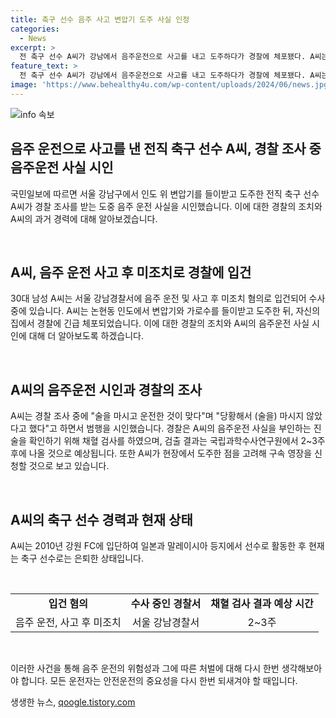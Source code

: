 ```yaml
---
title: 축구 선수 음주 사고 변압기 도주 사실 인정
categories:
  - News
excerpt: >
  전 축구 선수 A씨가 강남에서 음주운전으로 사고를 내고 도주하다가 경찰에 체포됐다. A씨는 경찰 조사에서 음주운전을 시인하며 사고 후 미조치 혐의로 입건됐고, 구속영장 신청도 검토 중이라고 밝혔다. 현장에서 도주한 점을 고려해 구속 영장을 신청할 예정이며, 채혈 검사 결과는 2~3주 후에 나올 예정이다. A씨는 2010년 강원 FC에 입단해 축구 선수로 활동했으나 현재는 그만둔 상태이다.
feature_text: >
  전 축구 선수 A씨가 강남에서 음주운전으로 사고를 내고 도주하다가 경찰에 체포됐다. A씨는 경찰 조사에서 음주운전을 시인하며 사고 후 미조치 혐의로 입건됐고, 구속영장 신청도 검토 중이라고 밝혔다. 현장에서 도주한 점을 고려해 구속 영장을 신청할 예정이며, 채혈 검사 결과는 2~3주 후에 나올 예정이다. A씨는 2010년 강원 FC에 입단해 축구 선수로 활동했으나 현재는 그만둔 상태이다.
image: 'https://www.behealthy4u.com/wp-content/uploads/2024/06/news.jpg'
---
```


<p><img src="https://www.behealthy4u.com/wp-content/uploads/2024/06/news.jpg" alt="info 속보" /></p>

<h2 data-ke-size="size26">음주 운전으로 사고를 낸 전직 축구 선수 A씨, 경찰 조사 중 음주운전 사실 시인</h2>

<p>국민일보에 따르면 서울 강남구에서 인도 위 변압기를 들이받고 도주한 전직 축구 선수 A씨가 경찰 조사를 받는 도중 음주 운전 사실을 시인했습니다. 이에 대한 경찰의 조치와 A씨의 과거 경력에 대해 알아보겠습니다.</p>

<p data-ke-size="size16">&nbsp;</p>

<h2 data-ke-size="size24">A씨, 음주 운전 사고 후 미조치로 경찰에 입건</h2>

<p>30대 남성 A씨는 서울 강남경찰서에 음주 운전 및 사고 후 미조치 혐의로 입건되어 수사 중에 있습니다. A씨는 논현동 인도에서 변압기와 가로수를 들이받고 도주한 뒤, 자신의 집에서 경찰에 긴급 체포되었습니다. 이에 대한 경찰의 조치와 A씨의 음주운전 사실 시인에 대해 더 알아보도록 하겠습니다.</p>

<p data-ke-size="size16">&nbsp;</p>

<h2 data-ke-size="size24">A씨의 음주운전 시인과 경찰의 조사</h2>

<p>A씨는 경찰 조사 중에 "술을 마시고 운전한 것이 맞다"며 "당황해서 (술을) 마시지 않았다고 했다"고 하면서 범행을 시인했습니다. 경찰은 A씨의 음주운전 사실을 부인하는 진술을 확인하기 위해 채혈 검사를 하였으며, 검출 결과는 국립과학수사연구원에서 2~3주 후에 나올 것으로 예상됩니다. 또한 A씨가 현장에서 도주한 점을 고려해 구속 영장을 신청할 것으로 보고 있습니다.</p>

<p data-ke-size="size16">&nbsp;</p>

<h2 data-ke-size="size24">A씨의 축구 선수 경력과 현재 상태</h2>

<p>A씨는 2010년 강원 FC에 입단하여 일본과 말레이시아 등지에서 선수로 활동한 후 현재는 축구 선수로는 은퇴한 상태입니다.</p>

<p data-ke-size="size16">&nbsp;</p>

<table>
    <tbody>
        <tr>
            <td style="text-align: center; height: 17px;"><b>입건 혐의</b></td>
            <td style="text-align: center; height: 17px;"><b>수사 중인 경찰서</b></td>
            <td style="text-align: center; height: 17px;"><b>채혈 검사 결과 예상 시간</b></td>
        </tr>
        <tr>
            <td style="text-align: center; height: 17px;">음주 운전, 사고 후 미조치</td>
            <td style="text-align: center; height: 17px;">서울 강남경찰서</td>
            <td style="text-align: center; height: 17px;">2~3주</td>
        </tr>
    </tbody>
</table>

<p data-ke-size="size16">&nbsp;</p>

<p>이러한 사건을 통해 음주 운전의 위험성과 그에 따른 처벌에 대해 다시 한번 생각해보아야 합니다. 모든 운전자는 안전운전의 중요성을 다시 한번 되새겨야 할 때입니다.</p>
생생한 뉴스, <a href="https://qoogle.tistory.com" rel="dofollow">qoogle.tistory.com</a>


